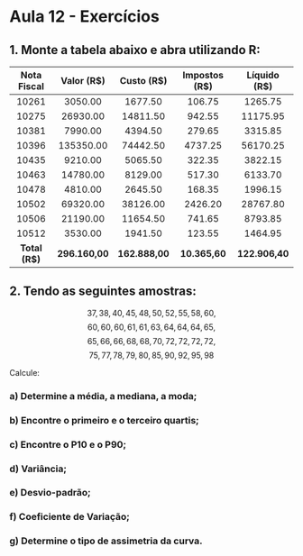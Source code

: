 # Aula 12 - Exercícios

## 1. Monte a tabela abaixo e abra utilizando R:
|   Nota Fiscal  |   Valor (R$)   |   Custo (R$)   | Impostos (R$) |  Líquido (R$)  |
|:--------------:|:--------------:|:--------------:|:-------------:|:--------------:|
|          10261 |        3050.00 |        1677.50 |        106.75 |        1265.75 |
|          10275 |       26930.00 |       14811.50 |        942.55 |       11175.95 |
|          10381 |        7990.00 |        4394.50 |        279.65 |        3315.85 |
|          10396 |      135350.00 |       74442.50 |       4737.25 |       56170.25 |
|          10435 |        9210.00 |        5065.50 |        322.35 |        3822.15 |
|          10463 |       14780.00 |        8129.00 |        517.30 |        6133.70 |
|          10478 |        4810.00 |        2645.50 |        168.35 |        1996.15 |
|          10502 |       69320.00 |       38126.00 |       2426.20 |       28767.80 |
|          10506 |       21190.00 |       11654.50 |        741.65 |        8793.85 |
|          10512 |        3530.00 |        1941.50 |        123.55 |        1464.95 |
| **Total (R$)** | **296.160,00** | **162.888,00** | **10.365,60** | **122.906,40** |


## 2. Tendo as seguintes amostras:
$$37, 38, 40, 45, 48, 50, 52, 55, 58, 60,$$
$$60, 60, 60, 61, 61, 63, 64, 64, 64, 65,$$
$$65, 66, 66, 68, 68, 70, 72, 72, 72, 72,$$
$$75, 77, 78, 79, 80, 85, 90, 92, 95, 98$$

Calcule:
### a) Determine a média, a mediana, a moda;
### b) Encontre o primeiro e o terceiro quartis;
### c) Encontre o P10 e o P90;
### d) Variância;
### e) Desvio-padrão;
### f) Coeficiente de Variação;
### g) Determine o tipo de assimetria da curva.
